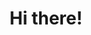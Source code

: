 ---
section: intro
title: Hi there!
description: I’m Tim Silvester, a Software Engineer.
action: Contact me
---